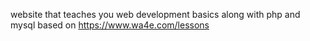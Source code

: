 website that teaches you web development basics along with php and mysql
based on https://www.wa4e.com/lessons
